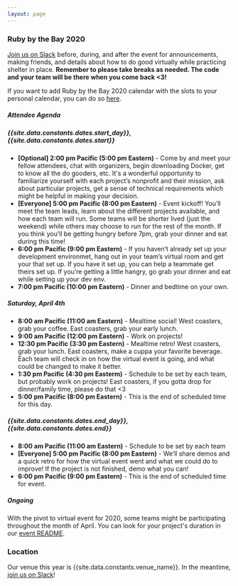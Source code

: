```yaml
---
layout: page
---
```


### Ruby by the Bay 2020

[Join us on Slack](https://rubyforgood.herokuapp.com/) before, during, and after the event for announcements, making friends, and details about how to do good virtually while practicing shelter in place. **Remember to please take breaks as needed. The code and your team will be there when you come back <3!**

If you want to add Ruby by the Bay 2020 calendar with the slots to your personal calendar, you can do so [here](https://calendar.google.com/calendar?cid=MmozaGhwYjF0bjFsZXNtcjZrb2hmYXMwaWtAZ3JvdXAuY2FsZW5kYXIuZ29vZ2xlLmNvbQ).

##### Attendee Agenda

##### {{site.data.constants.dates.start_day}}, {{site.data.constants.dates.start}}

* **[Optional] 2:00 pm Pacific (5:00 pm Eastern)** - Come by and meet your fellow attendees, chat with organizers, begin downloading Docker, get to know all the do gooders, etc. It's a wonderful opportunity to familiarize yourself with each project’s nonprofit and their mission, ask about particular projects, get a sense of technical requirements which might be helpful in making your decision.
* **[Everyone] 5:00 pm Pacific (8:00 pm Eastern)** - Event kickoff! You’ll meet the team leads, learn about the different projects available, and how each team will run. Some teams will be shorter lived (just the weekend) while others may choose to run for the rest of the month. If you think you’ll be getting hungry before 7pm, grab your dinner and eat during this time!
* **6:00 pm Pacific (9:00 pm Eastern)** - If you haven’t already set up your development environmet, hang out in your team’s virtual room and get your that set up. If you have it set up, you can help a teammate get theirs set up. If you’re getting a little hangry, go grab your dinner and eat while setting up your dev env.
* **7:00 pm Pacific (10:00 pm Eastern)** - Dinner and bedtime on your own.

##### Saturday, April 4th

* **8:00 am Pacific (11:00 am Eastern)** - Mealtime social! West coasters, grab your coffee. East coasters, grab your early lunch.
* **9:00 am Pacific (12:00 pm Eastern)** - Work on projects!
* **12:30 pm Pacific (3:30 pm Eastern)** - Mealtime retro! West coasters, grab your lunch. East coasters, make a cuppa your favorite beverage. Each team will check in on how the virtual event is going, and what could be changed to make it better.
* **1:30 pm Pacific (4:30 pm Easterm)** - Schedule to be set by each team, but probably work on projects! East coasters, if you gotta drop for dinner/family time, please do that <3
* **5:00 pm Pacific (8:00 pm Eastern)** - This is the end of scheduled time for this day.

##### {{site.data.constants.dates.end_day}}, {{site.data.constants.dates.end}}

* **8:00 am Pacific (11:00 am Eastern)** - Schedule to be set by each team
* **[Everyone] 5:00 pm Pacific (8:00 pm Eastern)** - We’ll share demos and a quick retro for how the virtual event went and what we could do to improve! If the project is not finished, demo what you can!
* **6:00 pm Pacific (9:00 pm Eastern)** - This is the end of scheduled time for event.

##### Ongoing

With the pivot to virtual event for 2020, some teams might be participating throughout the month of April. You can look for your project's duration in our [event README](https://github.com/rubyforgood/2020-Remote/blob/master/README.md).

### Location

Our venue this year is {{site.data.constants.venue_name}}.
In the meantime, [join us on Slack](https://rubyforgood.herokuapp.com/)!
